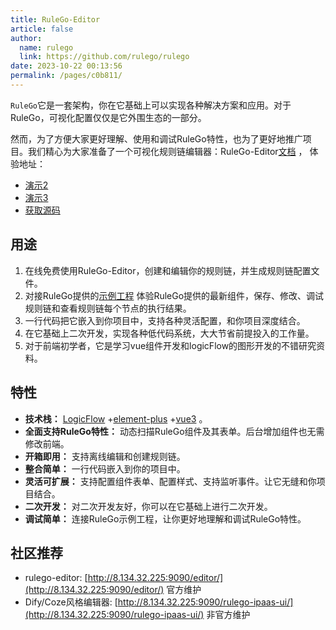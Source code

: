 ```yaml
---
title: RuleGo-Editor
article: false
author: 
  name: rulego
  link: https://github.com/rulego/rulego
date: 2023-10-22 00:13:56
permalink: /pages/c0b811/
---
```


`RuleGo`它是一套架构，你在它基础上可以实现各种解决方案和应用。对于RuleGo，可视化配置仅仅是它外围生态的一部分。

然而，为了方便大家更好理解、使用和调试RuleGo特性，也为了更好地推广项目。我们精心为大家准备了一个可视化规则链编辑器：RuleGo-Editor[文档](https://app.rulego.cc/) ，
体验地址：
- [演示2](http://8.134.32.225:9090/editor/)
- [演示3](http://8.134.32.225:9090/ui/)
- [获取源码](https://app.rulego.cc/)

## 用途

1. 在线免费使用RuleGo-Editor，创建和编辑你的规则链，并生成规则链配置文件。
2. 对接RuleGo提供的[示例工程](https://github.com/rulego/rulego/tree/main/examples/server) 体验RuleGo提供的最新组件，保存、修改、调试规则链和查看规则链每个节点的执行结果。
3. 一行代码把它嵌入到你项目中，支持各种灵活配置，和你项目深度结合。
4. 在它基础上二次开发，实现各种低代码系统，大大节省前提投入的工作量。
5. 对于前端初学者，它是学习vue组件开发和logicFlow的图形开发的不错研究资料。

## 特性

- **技术栈：** [LogicFlow](https://github.com/didi/LogicFlow) +[element-plus](https://github.com/element-plus/element-plus) +[vue3](https://github.com/vuejs/core) 。
- **全面支持RuleGo特性：** 动态扫描RuleGo组件及其表单。后台增加组件也无需修改前端。
- **开箱即用：** 支持离线编辑和创建规则链。
- **整合简单：** 一行代码嵌入到你的项目中。
- **灵活可扩展：** 支持配置组件表单、配置样式、支持监听事件。让它无缝和你项目结合。
- **二次开发：** 对二次开发友好，你可以在它基础上进行二次开发。
- **调试简单：** 连接RuleGo示例工程，让你更好地理解和调试RuleGo特性。

## 社区推荐
- rulego-editor: [http://8.134.32.225:9090/editor/](http://8.134.32.225:9090/editor/) 官方维护
- Dify/Coze风格编辑器: [http://8.134.32.225:9090/rulego-ipaas-ui/](http://8.134.32.225:9090/rulego-ipaas-ui/) 非官方维护